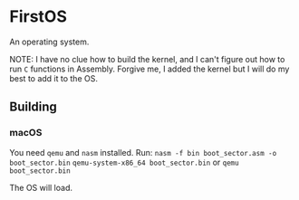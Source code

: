 # FirstOS
An operating system.

NOTE: I have no clue how to build the kernel, and I can't figure out how to run `C` functions in Assembly. Forgive me, I added the kernel but I will do my best to add it to the OS.

## Building
### macOS
You need `qemu` and `nasm` installed.
Run:
`nasm -f bin boot_sector.asm -o boot_sector.bin`
`qemu-system-x86_64 boot_sector.bin` or `qemu boot_sector.bin`

The OS will load.
